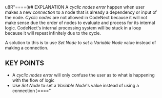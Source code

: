 u8R"====(## EXPLANATION
A *cyclic nodes error* happen when user makes a new *connection* to a node that is already a dependency or input of the node. *Cyclic nodes* are not allowed in CodeNect because it will not make sense due the order of nodes to evaluate and process for its internal logic. CodeNect's internal processing system will be stuck in a loop because it will repeat infinitely due to the cycle.

A solution to this is to use *Set Node* to *set* a *Variable Node* value instead of making a connection.
## KEY POINTS
  * A *cyclic nodes error* will only confuse the user as to what is happening
  	with the flow of logic
  * Use *Set Node* to set a *Variable Node*'s value instead of using a connection
)===="
